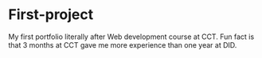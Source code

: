 # First-project
My first portfolio literally after Web development course at CCT. Fun fact is that 3 months at CCT gave me more experience than one year at DID. 

